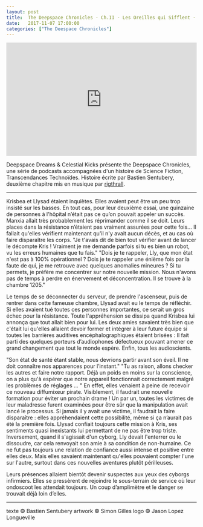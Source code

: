```yaml
---
layout: post
title:  The Deepspace Chronicles - Ch.II - Les Oreilles qui Sifflent - Rig Thrall
date:   2017-11-07 17:00:00
categories: ["The Deespace Chronicles"]
---
```


<iframe width="100%" height="300" scrolling="no" frameborder="no" src="https://w.soundcloud.com/player/?url=https%3A//api.soundcloud.com/tracks/352361876&amp;color=%23ff5500&amp;auto_play=false&amp;hide_related=false&amp;show_comments=true&amp;show_user=true&amp;show_reposts=false&amp;show_teaser=true&amp;visual=true"></iframe>

Deepspace Dreams & Celestial Kicks présente the Deepspace Chronicles, une série de podcasts accompagnées d'un histoire de Science Fiction, Transcendances Technoïdes. Histoire écrite par Bastien Sentubery, deuxième chapitre mis en musique par [rigthrall](https://soundcloud.com/rigthrall).

---

Krisbea et Llysad étaient inquiètes. Elles avaient peut être un peu trop insisté sur les basses. En tout cas, pour leur deuxième essai, une quinzaine de personnes à l'hôpital n’était pas ce qu’on pouvait appeler un succès. Manxia allait très probablement les réprimander comme il se doit. Leurs places dans la résistance n’étaient pas vraiment assurées pour cette fois... Il fallait qu'elles vérifient maintenant qu'il n'y avait aucun décès, et au cas où faire disparaître les corps.
"Je t'avais dit de bien tout vérifier avant de lancer le décompte Kris ! Vraiment je me demande parfois si tu es bien un robot, vu les erreurs humaines que tu fais."
"Dois je te rappeler, Lly, que mon état n'est pas à 100% opérationnel ? Dois je te rappeler une énième fois par la faute de qui, je me retrouve avec quelques anomalies mineures ? Si tu permets, je préfère me concentrer sur notre nouvelle mission. Nous n'avons pas de temps à perdre en énervement et déconcentration. Il se trouve à la chambre 1205."

Le temps de se déconnecter du serveur, de prendre l'ascenseur, puis de rentrer dans cette fameuse chambre, Llysad avait eu le temps de réfléchir. Si elles avaient tué toutes ces personnes importantes, ce serait un gros échec pour la résistance. Toute l'appréhension se dissipa quand Krisbea lui annonça que tout allait bien pour lui. Les deux amies savaient très bien que c'était lui qu'elles allaient devoir former et intégrer à leur future équipe si toutes les barrières auditives encéphalographiques étaient brisées : Il fait parti des quelques porteurs d’audiophones défectueux pouvant amener ce grand changement que tout le monde espère. Enfin, tous les audioscients.

"Son état de santé étant stable, nous devrions partir avant son éveil. Il ne doit connaître nos apparences pour l’instant."
"Tu as raison, allons checker les autres et faire notre rapport. Déjà un poids en moins sur la conscience, on a plus qu'à espérer que notre appareil fonctionnait correctement malgré les problèmes de réglages ... "
En effet, elles venaient à peine de recevoir ce nouveau diffumixeur pirate. Visiblement, il faudrait une nouvelle formation pour éviter un prochain drame ! Un par un, toutes les victimes de leur maladresse furent examinées pour être sûr que la manipulation avait lancé le processus. Si jamais il y avait une victime, il faudrait la faire disparaître : elles appréhendaient cette possibilité, même si ça n’aurait pas été la première fois. Llysad confiait toujours cette mission à Kris, ses sentiments quasi inexistants lui permettant de ne pas être trop triste. Inversement, quand il s'agissait d'un cyborg, Lly devait l'enterrer ou le dissoudre, car cela renvoyait son amie à sa condition de non-humaine. Ce ne fut pas toujours une relation de confiance aussi intense et positive entre elles deux. Mais elles savaient maintenant qu'elles pouvaient compter l'une sur l'autre, surtout dans ces nouvelles aventures plutôt périlleuses.

Leurs présences allaient bientôt devenir suspectes aux yeux des cyborgs infirmiers. Elles se pressèrent de rejoindre le sous-terrain de service où leur ondoscoot les attendait toujours. Un coup d’amplimètre et le danger se trouvait déjà loin d’elles.

---

texte © Bastien Sentubery
artwork © Simon Gilles
logo © Jason Lopez Longueville
